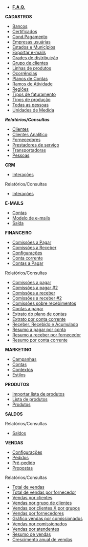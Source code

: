 - [**F.A.Q.**](/faq/faq.md)

**CADASTROS**
- [Bancos](/cadastros/banco.md)
- [Certificados](/cadastros/certificado.md)
- [Cond.Pagamento](/cadastros/condicaopagamento.md)
- [Empresas usuárias](/cadastros/empresa.md)
- [Estados e Municípios](/cadastros/estadomunicipio.md)
- [Exportar e-mails](/cadastros/exportaremail.md)
- [Grades de distribuição](/cadastros/gradedistribuicao.md)
- [Grupo de clientes](/cadastros/clientegrupo.md)
- [Linhas de produtos](/cadastros/linhaproduto.md)
- [Ocorrências](/cadastros/ocorrencia.md)
- [Planos de Contas](/cadastros/planoconta.md)
- [Ramos de Atividade](/cadastros/ramoatividade.md)
- [Regiões](/cadastros/regiao.md)
- [Tipos de faturamento](/cadastros/tipofaturamento.md)
- [Tipos de produção](/cadastros/tipoproducao.md)
- [Todas as pessoas](/cadastros/pessoa.md)
- [Unidades de Medida](/cadastros/unidademedida.md)

***Relatórios/Consultas***
- [Clientes](/cadastros/relatorios/clientes.md)
- [Clientes Analítico](/cadastros/relatorios/clientesanalitico.md)
- [Fornecedores](/cadastros/relatorios/fornecedores.md)
- [Prestadores de serviço](/cadastros/relatorios/prestadoresservico.md)
- [Transportadoras](/cadastros/relatorios/transportadoras.md)
- [Pessoas](/cadastros/relatorios/pessoas.md)

**CRM**
- [Interações](/crm/interacoes.md)

Relatórios/Consultas
- [Interações](/crm/relatorios/interacoes.md)

**E-MAILS**
- [Contas](/emails/contas.md)
- [Modelo de e-mails](/emails/modeloemails.md)
- [Saída](/emails/saidas.md)

**FINANCEIRO**
- [Comissões a Pagar](/financeiro/comissoespagar.md)
- [Comissões a Receber](/financeiro/comissoesreceber.md)
- [Configurações](/financeiro/configuracoes.md)
- [Conta corrente](/financeiro/contacorrente.md)
- [Contas a Pagar](/financeiro/contaspagar.md)

Relatórios/Consultas
- [Comissões a pagar](/financeiro/relatorios/comissoespagar.md)
- [Comissões a pagar #2](/financeiro/relatorios/comissoespgar2.md)
- [Comissões a receber](/financeiro/relatorios/comissoesreceber.md)
- [Comissões a receber #2](/financeiro/relatorios/comissoesreceber2.md)
- [Comissões sobre recebimentos](/financeiro/relatorios/comissoessobrerecebimentos.md)
- [Contas a pagar](/financeiro/relatorios/contaspagar.md)
- [Extrato do plano de contas](/financeiro/relatorios/extratoplanocontas.md)
- [Extrato por conta corrente](/financeiro/relatorios/extratocontacorrente.md)
- [Receber, Recebido e Acumulado](/financeiro/relatorios/receberrecebidoacumulado.md)
- [Resumo a pagar por conta](/financeiro/relatorios/resumopagarconta.md)
- [Resumo a receber por fornecedor](/financeiro/relatorios/resumoreceberfornecedor.md)
- [Resumo por conta corrente](/financeiro/relatorios/resumocontacorrente.md)

**MARKETING**
- [Campanhas](/marketing/campanhas.md)
- [Contas](/marketing/contas.md)
- [Contextos](/marketing/contextos.md)
- [Estilos](/marketing/estilos.md)

**PRODUTOS**
- [Importar lista de produtos](/produtos/importarlistaprodutos.md)
- [Lista de produtos](/produtos/listaprodutos.md)
- [Produtos](/produtos/produtos.md)

**SALDOS**

Relatórios/Consultas
- [Saldos](/saldos/saldos.md)

**VENDAS**
- [Configurações](/vendas/configuracoes.md)
- [Pedidos](/vendas/pedido.md)
- [Pré-pedido](/vendas/prepedido.md)
- [Propostas](/vendas/proposta.md)

Relatórios/Consultas
- [Total de vendas](/vendas/relatorios/totalvendas.md)
- [Total de vendas por fornecedor](/vendas/relatorios/totalvendasfornecedor.md)
- [Vendas por clientes](/vendas/relatorios/vendasclientes.md)
- [Vendas por grupo de clientes](/vendas/relatorios/vendasgrupoclientes.md)
- [Vendas por clientes X por grupos](/vendas/relatorios/vendasclientesxgrupos.md)
- [Vendas por fornecedores](/vendas/relatorios/vendasfornecedores.md)
- [Gráfico vendas por comissionados](/vendas/relatorios/graficovenfascomissionados.md)
- [Vendas por comissionados](/vendas/relatorios/vendascomissionados.md)
- [Vendas por atendentes](/vendas/relatorios/vendasatendentes.md)
- [Resumo de vendas](/vendas/relatorios/resumovendas.md)
- [Crescimento anual de vendas](/vendas/relatorios/crescimentoanualvendas.md)

